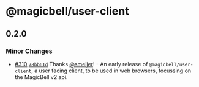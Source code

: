# @magicbell/user-client

## 0.2.0

### Minor Changes

- [#310](https://github.com/magicbell/magicbell-js/pull/310) [`78bb61d`](https://github.com/magicbell/magicbell-js/commit/78bb61d20108c7cc37ab67484cceb96a51a8d2c3) Thanks [@smeijer](https://github.com/smeijer)! - An early release of `@magicbell/user-client`, a user facing client, to be used in web browsers, focussing on the MagicBell v2 api.
